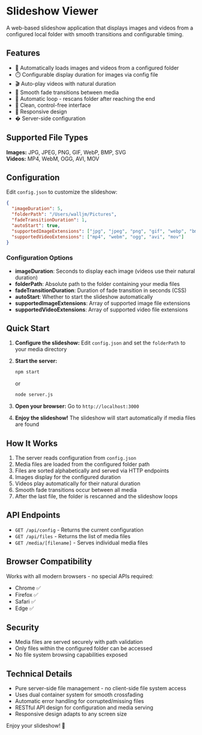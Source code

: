 # Slideshow Viewer

A web-based slideshow application that displays images and videos from a configured local folder with smooth transitions and configurable timing.

## Features

- 📁 Automatically loads images and videos from a configured folder
- ⏱️ Configurable display duration for images via config file
- 🎬 Auto-play videos with natural duration
- 🌅 Smooth fade transitions between media
- 🔄 Automatic loop - rescans folder after reaching the end
- 🎯 Clean, control-free interface
- 📱 Responsive design
- �️ Server-side configuration

## Supported File Types

**Images:** JPG, JPEG, PNG, GIF, WebP, BMP, SVG  
**Videos:** MP4, WebM, OGG, AVI, MOV

## Configuration

Edit `config.json` to customize the slideshow:

```json
{
  "imageDuration": 5,
  "folderPath": "/Users/walljm/Pictures",
  "fadeTransitionDuration": 1,
  "autoStart": true,
  "supportedImageExtensions": ["jpg", "jpeg", "png", "gif", "webp", "bmp", "svg"],
  "supportedVideoExtensions": ["mp4", "webm", "ogg", "avi", "mov"]
}
```

### Configuration Options

- **imageDuration**: Seconds to display each image (videos use their natural duration)
- **folderPath**: Absolute path to the folder containing your media files
- **fadeTransitionDuration**: Duration of fade transition in seconds (CSS)
- **autoStart**: Whether to start the slideshow automatically
- **supportedImageExtensions**: Array of supported image file extensions
- **supportedVideoExtensions**: Array of supported video file extensions

## Quick Start

1. **Configure the slideshow:**
   Edit `config.json` and set the `folderPath` to your media directory

2. **Start the server:**
   ```bash
   npm start
   ```
   or
   ```bash
   node server.js
   ```

3. **Open your browser:**
   Go to `http://localhost:3000`

4. **Enjoy the slideshow!**
   The slideshow will start automatically if media files are found

## How It Works

1. The server reads configuration from `config.json`
2. Media files are loaded from the configured folder path
3. Files are sorted alphabetically and served via HTTP endpoints
4. Images display for the configured duration
5. Videos play automatically for their natural duration
6. Smooth fade transitions occur between all media
7. After the last file, the folder is rescanned and the slideshow loops

## API Endpoints

- `GET /api/config` - Returns the current configuration
- `GET /api/files` - Returns the list of media files
- `GET /media/[filename]` - Serves individual media files

## Browser Compatibility

Works with all modern browsers - no special APIs required:
- Chrome ✅
- Firefox ✅
- Safari ✅
- Edge ✅

## Security

- Media files are served securely with path validation
- Only files within the configured folder can be accessed
- No file system browsing capabilities exposed

## Technical Details

- Pure server-side file management - no client-side file system access
- Uses dual container system for smooth crossfading
- Automatic error handling for corrupted/missing files
- RESTful API design for configuration and media serving
- Responsive design adapts to any screen size

Enjoy your slideshow! 🎉
